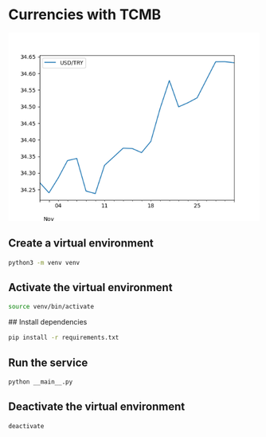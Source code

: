 # Currencies with TCMB

![Image](/usd_try.png)

## Create a virtual environment
```bash
python3 -m venv venv
```

## Activate the virtual environment
```bash
source venv/bin/activate
```

## Install dependencies
```bash
pip install -r requirements.txt
```

## Run the service
```bash
python __main__.py
```

## Deactivate the virtual environment
```bash
deactivate
```